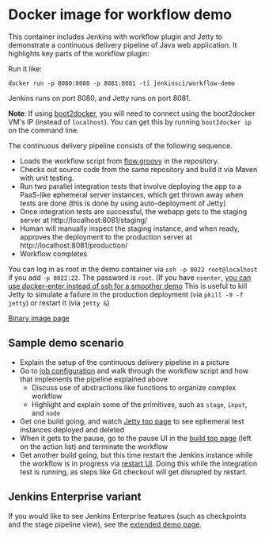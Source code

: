 Docker image for workflow demo
==============================

This container includes Jenkins with workflow plugin and Jetty to demonstrate a continuous delivery pipeline of Java web application.
It highlights key parts of the workflow plugin:

Run it like:

    docker run -p 8080:8080 -p 8081:8081 -ti jenkinsci/workflow-demo

Jenkins runs on port 8080, and Jetty runs on port 8081.

__Note__: If using [boot2docker](https://github.com/boot2docker/boot2docker), you will need to connect using the boot2docker
VM's IP (instead of `localhost`).  You can get this by running `boot2docker ip` on the command line.

The continuous delivery pipeline consists of the following sequence.

* Loads the workflow script from [flow.groovy](https://github.com/jenkinsci/workflow-plugin-pipeline-demo/blob/master/flow.groovy) in the repository.
* Checks out source code from the same repository and build it via Maven with unit testing.
* Run two parallel integration tests that involve deploying the app to a PaaS-like ephemeral server instances, which get
  thrown away when tests are done (this is done by using auto-deployment of Jetty)
* Once integration tests are successful, the webapp gets to the staging server at http://localhost:8081/staging/
* Human will manually inspect the staging instance, and when ready, approves the deployment to the production server at http://localhost:8081/production/
* Workflow completes

You can log in as root in the demo container via `ssh -p 8022 root@localhost` if you add `-p 8022:22`. The password is `root`.
(If you have `nsenter`, [you can use docker-enter instead of ssh for a smoother demo](http://jpetazzo.github.io/2014/06/23/docker-ssh-considered-evil/)
This is useful to kill Jetty to simulate a failure in the production deployment (via `pkill -9 -f jetty`) or restart it (via `jetty &`)

[Binary image page](https://registry.hub.docker.com/u/jenkinsci/workflow-demo/)

Sample demo scenario
--------------------

* Explain the setup of the continuous delivery pipeline in a picture
* Go to [job configuration](http://localhost:8080/job/cd/configure) and walk through the workflow script
  and how that implements the pipeline explained above
    * Discuss use of abstractions like functions to organize complex workflow
    * Highlight and explain some of the primitives, such as `stage`, `input`, and `node`
* Get one build going, and watch [Jetty top page](http://localhost:8081/) to see ephemeral test instances
  deployed and deleted
* When it gets to the pause, go to the pause UI in the [build top page](http://localhost:8080/job/cd/1/) (left on the action list) and terminate the workflow
* Get another build going, but this time restart the Jenkins instance while the workflow is in progress
  via [restart UI](http://localhost:8080/restart). Doing this while the integration test is running,
  as steps like Git checkout will get disrupted by restart.

Jenkins Enterprise variant
--------------------------

If you would like to see Jenkins Enterprise features (such as checkpoints and the stage pipeline view),
see the [extended demo page](https://registry.hub.docker.com/u/cloudbees/workflow-demo/).
